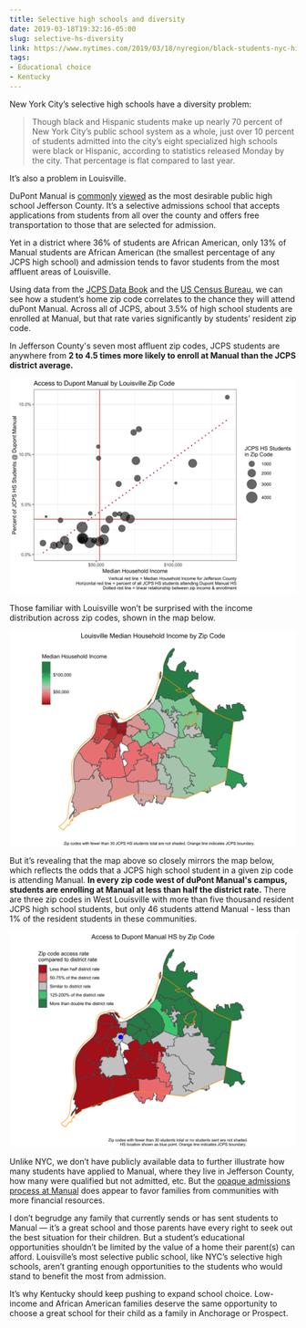 ```yaml
---
title: Selective high schools and diversity
date: 2019-03-18T19:32:16-05:00
slug: selective-hs-diversity 
link: https://www.nytimes.com/2019/03/18/nyregion/black-students-nyc-high-schools.html
tags:
- Educational choice
- Kentucky
---
```


New York City’s selective high schools have a diversity problem:
  
> Though black and Hispanic students make up nearly 70 percent of New York City’s public school system as a whole, just over 10 percent of students admitted into the city’s eight specialized high schools were black or Hispanic, according to statistics released Monday by the city. That percentage is flat compared to last year.  

It’s also a problem in Louisville. 

DuPont Manual is [commonly](https://www.niche.com/k12/search/best-public-high-schools/s/kentucky/) [viewed](https://www.usnews.com/education/best-high-schools/kentucky) as the most desirable public high school Jefferson County. It’s a selective admissions school that accepts applications from students from all over the county and offers free transportation to those that are selected for admission. 

Yet in a district where 36% of students are African American, only 13% of Manual students are African American (the smallest percentage of any JCPS high school) and admission tends to favor students from the most affluent areas of Louisville. 

Using data from the [JCPS Data Book](https://www.jefferson.kyschools.us/node/1193) and the [US Census Bureau](https://factfinder.census.gov/faces/nav/jsf/pages/index.xhtml), we can see how a student’s home zip code correlates to the chance they will attend duPont Manual. Across all of JCPS, about 3.5% of high school students are enrolled at Manual, but that rate varies significantly by students’ resident zip code. 

In Jefferson County's seven most affluent zip codes, JCPS students are anywhere from **2 to 4.5 times more likely to enroll at Manual than the JCPS district average.** 

![zip-plot](dupont_odds_plot.png)

Those familiar with Louisville won’t be surprised with the income distribution across zip codes, shown in the map below.

![mhi-map](jcps_zip_mhi.png)

But it’s revealing that the map above so closely mirrors the map below, which reflects the odds that a JCPS high school student in a given zip code is attending Manual. **In every zip code west of duPont Manual's campus, students are enrolling at Manual at less than half the district rate.** There are three zip codes in West Louisville with more than five thousand resident JCPS high school students, but only 46 students attend Manual - less than 1% of the resident students in these communities.

![manual-map](dupont_odds_map.png)

Unlike NYC, we don’t have publicly available data to further illustrate how many students have applied to Manual, where they live in Jefferson County, how many were qualified but not admitted, etc. But the [opaque admissions process at Manual](https://www.dupontmanual.com/magnetapp.html) does appear to favor families from communities with more financial resources. 

I don’t begrudge any family that currently sends or has sent students to Manual — it’s a great school and those parents have every right to seek out the best situation for their children. But a student’s educational opportunities shouldn’t be limited by the value of a home their parent(s) can afford. Louisville’s most selective public school, like NYC’s selective high schools, aren’t granting enough opportunities to the students who would stand to benefit the most from admission.

It’s why Kentucky should keep pushing to expand school choice. Low-income and African American families deserve the same opportunity to choose a great school for their child as a family in Anchorage or Prospect. 
